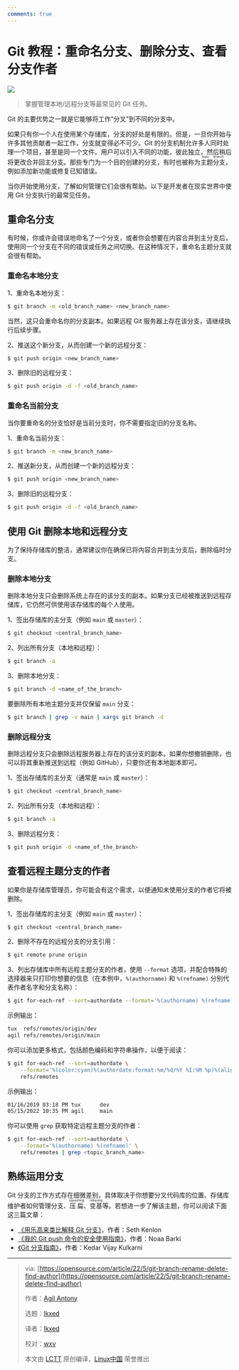```yaml
---
comments: true
---
```


# Git 教程：重命名分支、删除分支、查看分支作者

![](https://cdn.jsdelivr.net/gh/SDNURoboticsAILab/ImageBed@master/img/resources/git/161618nt30jqe10nqtlzlj.jpg)

> 掌握管理本地/远程分支等最常见的 Git 任务。

Git 的主要优势之一就是它能够将工作“分叉”到不同的分支中。

如果只有你一个人在使用某个存储库，分支的好处是有限的。但是，一旦你开始与许多其他贡献者一起工作，分支就变得必不可少。Git 的分支机制允许多人同时处理一个项目，甚至是同一个文件。用户可以引入不同的功能，彼此独立，然后稍后将更改合并回主分支。那些专门为一个目的创建的分支，有时也被称为<ruby>主题分支<rt>topic branch</rt></ruby>，例如添加新功能或修复已知错误。

当你开始使用分支，了解如何管理它们会很有帮助。以下是开发者在现实世界中使用 Git 分支执行的最常见任务。

## 重命名分支

有时候，你或许会错误地命名了一个分支，或者你会想要在内容合并到主分支后，使用同一个分支在不同的错误或任务之间切换。在这种情况下，重命名主题分支就会很有帮助。

### 重命名本地分支

1、重命名本地分支：

```Bash
$ git branch -m <old_branch_name> <new_branch_name>
```

当然，这只会重命名你的分支副本。如果远程 Git 服务器上存在该分支，请继续执行后续步骤。

2、推送这个新分支，从而创建一个新的远程分支：

```Bash
$ git push origin <new_branch_name>
```

3、删除旧的远程分支：

```Bash
$ git push origin -d -f <old_branch_name>
```

### 重命名当前分支

当你要重命名的分支恰好是当前分支时，你不需要指定旧的分支名称。

1、重命名当前分支：

```Bash
$ git branch -m <new_branch_name>
```

2、推送新分支，从而创建一个新的远程分支：

```Bash
$ git push origin <new_branch_name>
```

3、删除旧的远程分支：

```Bash
$ git push origin -d -f <old_branch_name>
```

## 使用 Git 删除本地和远程分支

为了保持存储库的整洁，通常建议你在确保已将内容合并到主分支后，删除临时分支。

### 删除本地分支

删除本地分支只会删除系统上存在的该分支的副本。如果分支已经被推送到远程存储库，它仍然可供使用该存储库的每个人使用。

1、签出存储库的主分支（例如 `main` 或 `master`）：

```Bash
$ git checkout <central_branch_name>
```

2、列出所有分支（本地和远程）：

```Bash
$ git branch -a
```

3、删除本地分支：

```Bash
$ git branch -d <name_of_the_branch>
```

要删除所有本地主题分支并仅保留 `main` 分支：

```Bash
$ git branch | grep -v main | xargs git branch -d
```

### 删除远程分支

删除远程分支只会删除远程服务器上存在的该分支的副本。如果你想撤销删除，也可以将其重新推送到远程（例如 GitHub），只要你还有本地副本即可。

1、签出存储库的主分支（通常是 `main` 或 `master`）：

```Bash
$ git checkout <central_branch_name>
```

2、列出所有分支（本地和远程）：

```Bash
$ git branch -a
```

3、删除远程分支：

```Bash
$ git push origin -d <name_of_the_branch>
```

## 查看远程主题分支的作者

如果你是存储库管理员，你可能会有这个需求，以便通知未使用分支的作者它将被删除。

1、签出存储库的主分支（例如 `main` 或 `master`）：

```Bash
$ git checkout <central_branch_name>
```

2、删除不存在的远程分支的分支引用：

```Bash
$ git remote prune origin
```

3、列出存储库中所有远程主题分支的作者，使用 `--format` 选项，并配合特殊的选择器来只打印你想要的信息（在本例中，`%(authorname)` 和 `%(refname)` 分别代表作者名字和分支名称）：

```Bash
$ git for-each-ref --sort=authordate --format='%(authorname) %(refname)' refs/remotes
```

示例输出：

```Bash
tux  refs/remotes/origin/dev
agil refs/remotes/origin/main
```

你可以添加更多格式，包括颜色编码和字符串操作，以便于阅读：

```Bash
$ git for-each-ref --sort=authordate \
    --format='%(color:cyan)%(authordate:format:%m/%d/%Y %I:%M %p)%(align:25,left)%(color:yellow) %(authorname)%(end)%(color:reset)%(refname:strip=3)' \
    refs/remotes
```

示例输出：

```Bash
01/16/2019 03:18 PM tux      dev
05/15/2022 10:35 PM agil     main
```

你可以使用 `grep` 获取特定远程主题分支的作者：

```Bash
$ git for-each-ref --sort=authordate \
    --format='%(authorname) %(refname)' \
    refs/remotes | grep <topic_branch_name>
```

## 熟练运用分支

Git 分支的工作方式存在细微差别，具体取决于你想要分叉代码库的位置、存储库维护者如何管理分支、<ruby>压扁<rt>squashing</rt></ruby>、<ruby>变基<rt>rebasing</rt></ruby>等。若想进一步了解该主题，你可以阅读下面这三篇文章：

* [《用乐高来类比解释 Git 分支》](https://opensource.com/article/22/4/git-branches)，作者：Seth Kenlon
* [《我的 Git push 命令的安全使用指南》](https://opensource.com/article/22/4/git-push)，作者：Noaa Barki
* [《Git 分支指南》](https://opensource.com/article/18/5/git-branching)，作者：Kedar Vijay Kulkarni

--------------------------------------------------------------------------------

>via: [https://opensource.com/article/22/5/git-branch-rename-delete-find-author](https://opensource.com/article/22/5/git-branch-rename-delete-find-author)
>
>作者：[Agil Antony](https://opensource.com/users/agantony)
>
>选题：[lkxed](https://github.com/lkxed)
>
>译者：[lkxed](https://github.com/lkxed)
>
>校对：[wxy](https://github.com/wxy)
>
>本文由 [LCTT](https://github.com/LCTT/TranslateProject) 原创编译，[Linux中国](https://linux.net.cn/) 荣誉推出